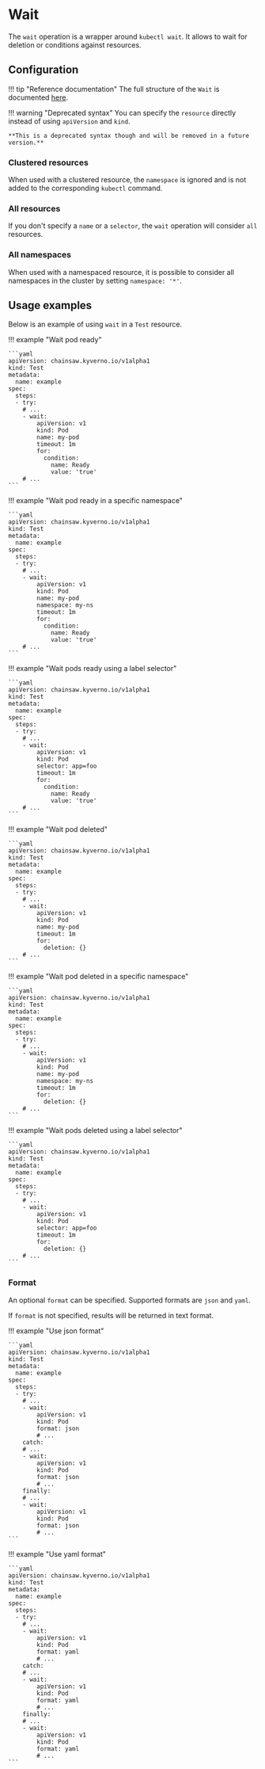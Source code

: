 # Wait

The `wait` operation is a wrapper around `kubectl wait`. It allows to wait for deletion or conditions against resources.

## Configuration

!!! tip "Reference documentation"
    The full structure of the `Wait` is documented [here](../../reference/apis/chainsaw.v1alpha1.md#chainsaw-kyverno-io-v1alpha1-Wait).

!!! warning "Deprecated syntax"
    You can specify the `resource` directly instead of using `apiVersion` and `kind`.
    
    **This is a deprecated syntax though and will be removed in a future version.**

### Clustered resources

When used with a clustered resource, the `namespace` is ignored and is not added to the corresponding `kubectl` command.

### All resources

If you don't specify a `name` or a `selector`, the `wait` operation will consider `all` resources.

### All namespaces

When used with a namespaced resource, it is possible to consider all namespaces in the cluster by setting `namespace: '*'`.

## Usage examples

Below is an example of using `wait` in a `Test` resource.

!!! example "Wait pod ready"

    ```yaml
    apiVersion: chainsaw.kyverno.io/v1alpha1
    kind: Test
    metadata:
      name: example
    spec:
      steps:
      - try:
        # ...
        - wait:
            apiVersion: v1
            kind: Pod
            name: my-pod
            timeout: 1m
            for:
              condition:
                name: Ready
                value: 'true'
        # ...
    ```

!!! example "Wait pod ready in a specific namespace"

    ```yaml
    apiVersion: chainsaw.kyverno.io/v1alpha1
    kind: Test
    metadata:
      name: example
    spec:
      steps:
      - try:
        # ...
        - wait:
            apiVersion: v1
            kind: Pod
            name: my-pod
            namespace: my-ns
            timeout: 1m
            for:
              condition:
                name: Ready
                value: 'true'
        # ...
    ```

!!! example "Wait pods ready using a label selector"

    ```yaml
    apiVersion: chainsaw.kyverno.io/v1alpha1
    kind: Test
    metadata:
      name: example
    spec:
      steps:
      - try:
        # ...
        - wait:
            apiVersion: v1
            kind: Pod
            selector: app=foo
            timeout: 1m
            for:
              condition:
                name: Ready
                value: 'true'
        # ...
    ```

!!! example "Wait pod deleted"

    ```yaml
    apiVersion: chainsaw.kyverno.io/v1alpha1
    kind: Test
    metadata:
      name: example
    spec:
      steps:
      - try:
        # ...
        - wait:
            apiVersion: v1
            kind: Pod
            name: my-pod
            timeout: 1m
            for:
              deletion: {}
        # ...
    ```

!!! example "Wait pod deleted in a specific namespace"

    ```yaml
    apiVersion: chainsaw.kyverno.io/v1alpha1
    kind: Test
    metadata:
      name: example
    spec:
      steps:
      - try:
        # ...
        - wait:
            apiVersion: v1
            kind: Pod
            name: my-pod
            namespace: my-ns
            timeout: 1m
            for:
              deletion: {}
        # ...
    ```

!!! example "Wait pods deleted using a label selector"

    ```yaml
    apiVersion: chainsaw.kyverno.io/v1alpha1
    kind: Test
    metadata:
      name: example
    spec:
      steps:
      - try:
        # ...
        - wait:
            apiVersion: v1
            kind: Pod
            selector: app=foo
            timeout: 1m
            for:
              deletion: {}
        # ...
    ```

### Format

An optional `format` can be specified. Supported formats are `json` and `yaml`.

If `format` is not specified, results will be returned in text format.

!!! example "Use json format"

    ```yaml
    apiVersion: chainsaw.kyverno.io/v1alpha1
    kind: Test
    metadata:
      name: example
    spec:
      steps:
      - try:
        # ...
        - wait:
            apiVersion: v1
            kind: Pod
            format: json
            # ...
        catch:
        # ...
        - wait:
            apiVersion: v1
            kind: Pod
            format: json
            # ...
        finally:
        # ...
        - wait:
            apiVersion: v1
            kind: Pod
            format: json
            # ...
    ```

!!! example "Use yaml format"

    ```yaml
    apiVersion: chainsaw.kyverno.io/v1alpha1
    kind: Test
    metadata:
      name: example
    spec:
      steps:
      - try:
        # ...
        - wait:
            apiVersion: v1
            kind: Pod
            format: yaml
            # ...
        catch:
        # ...
        - wait:
            apiVersion: v1
            kind: Pod
            format: yaml
            # ...
        finally:
        # ...
        - wait:
            apiVersion: v1
            kind: Pod
            format: yaml
            # ...
    ```
